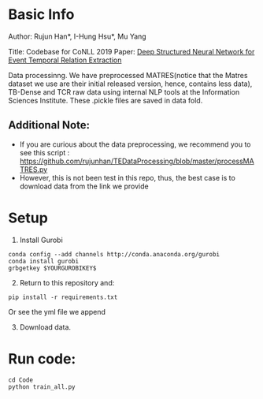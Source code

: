 # Basic Info
Author: Rujun Han*, I-Hung Hsu*, Mu Yang

Title: Codebase for CoNLL 2019 Paper: [Deep Structured Neural Network for Event
Temporal Relation Extraction](https://arxiv.org/pdf/1909.10094.pdf)

Data processinng. We have preprocessed MATRES(notice that the Matres dataset we
use are their initial released version, hence, contains less data), TB-Dense and 
TCR raw data using internal NLP tools at the Information Sciences Institute. 
These .pickle files are saved in data fold. 

## Additional Note:
- If you are curious about the data preprocessing, we recommend you to see this
  script : https://github.com/rujunhan/TEDataProcessing/blob/master/processMATRES.py
- However, this is not been test in this repo, thus, the best case is to
  download data from the link we provide

# Setup

1. Install Gurobi
```
conda config --add channels http://conda.anaconda.org/gurobi
conda install gurobi
grbgetkey $YOURGUROBIKEY$
```

2. Return to this repository and:
```
pip install -r requirements.txt
```

Or see the yml file we append

3. Download data.

# Run code:
```
cd Code
python train_all.py
```
